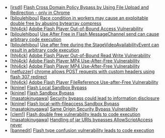 * [[irsdl](https://hackerone.com/irsdl)] [Flash Cross Domain Policy Bypass by Using File Upload and Redirection - only in Chrome](https://hackerone.com/reports/51265)
* [[biloulehibou](https://hackerone.com/biloulehibou)] [Race condition in workers may cause an exploitable double free by abusing bytearray compress  ](https://hackerone.com/reports/47227)
* [[hhj4ck](https://hackerone.com/hhj4ck)] [Adobe Flash Player Out-of-Bound Access Vulnerability](https://hackerone.com/reports/47012)
* [[biloulehibou](https://hackerone.com/biloulehibou)] [Use After Free in Flash MessageChannel send can cause arbitrary code execution](https://hackerone.com/reports/47234)
* [[biloulehibou](https://hackerone.com/biloulehibou)] [Use after free during the StageVideoAvailabilityEvent can result in arbitrary code execution](https://hackerone.com/reports/47232)
* [[hhj4ck](https://hackerone.com/hhj4ck)] [Adobe Flash Player Out-of-Bound Read Write Vulnerability](https://hackerone.com/reports/31408)
* [[hhj4ck](https://hackerone.com/hhj4ck)] [Adobe Flash Player MP4 Use-After-Free Vulnerability](https://hackerone.com/reports/30567)
* [[hhj4ck](https://hackerone.com/hhj4ck)] [Adobe Flash Player MP4 Use-After-Free Vulnerability](https://hackerone.com/reports/36279)
* [[netfuzzer](https://hackerone.com/netfuzzer)] [chrome allows POST requests with custom headers using flash  307 redirect](https://hackerone.com/reports/42240)
* [[hhj4ck](https://hackerone.com/hhj4ck)] [Adobe Flash Player FileReference Use-after-Free Vulnerability](https://hackerone.com/reports/12497)
* [[kinine](https://hackerone.com/kinine)] [Flash Local Sandbox Bypass](https://hackerone.com/reports/27651)
* [[kinine](https://hackerone.com/kinine)] [Flash Sandbox Bypass](https://hackerone.com/reports/15362)
* [[masatokinugawa](https://hackerone.com/masatokinugawa)] [Security bypass could lead to information disclosure](https://hackerone.com/reports/7803)
* [[kinine](https://hackerone.com/kinine)] [Flash local-with-fileaccess Sandbox Bypass](https://hackerone.com/reports/2140)
* [[masatokinugawa](https://hackerone.com/masatokinugawa)] [Same Origin Security Bypass Vulnerability](https://hackerone.com/reports/6380)
* [[clem1](https://hackerone.com/clem1)] [Flash double free vulnerability leads to code execution](https://hackerone.com/reports/2170)
* [[masatokinugawa](https://hackerone.com/masatokinugawa)] [Handling of jar URIs bypasses AllowScriptAccess never](https://hackerone.com/reports/2107)
* [[bannedit](https://hackerone.com/bannedit)] [Flash type confusion vulnerability leads to code execution](https://hackerone.com/reports/2106)
